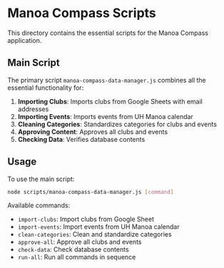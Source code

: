 # Manoa Compass Scripts

This directory contains the essential scripts for the Manoa Compass application.

## Main Script

The primary script `manoa-compass-data-manager.js` combines all the essential functionality for:

1. **Importing Clubs**: Imports clubs from Google Sheets with email addresses
2. **Importing Events**: Imports events from UH Manoa calendar
3. **Cleaning Categories**: Standardizes categories for clubs and events
4. **Approving Content**: Approves all clubs and events
5. **Checking Data**: Verifies database contents

## Usage

To use the main script:

```bash
node scripts/manoa-compass-data-manager.js [command]
```

Available commands:
- `import-clubs`: Import clubs from Google Sheet
- `import-events`: Import events from UH Manoa calendar
- `clean-categories`: Clean and standardize categories
- `approve-all`: Approve all clubs and events
- `check-data`: Check database contents
- `run-all`: Run all commands in sequence
